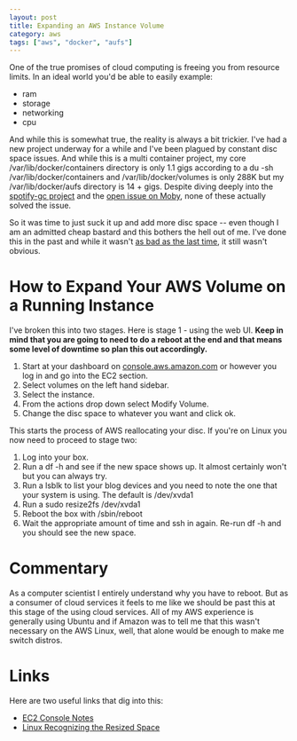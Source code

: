 ```yaml
---
layout: post
title: Expanding an AWS Instance Volume
category: aws
tags: ["aws", "docker", "aufs"]
---
```

One of the true promises of cloud computing is freeing you from resource limits.  In an ideal world you'd be able to easily example: 

* ram
* storage
* networking
* cpu

And while this is somewhat true, the reality is always a bit trickier.  I've had a new project underway for a while and I've been plagued by constant disc space issues.  And while this is a multi container project, my core /var/lib/docker/containers directory is only 1.1 gigs according to a du -sh /var/lib/docker/containers and /var/lib/docker/volumes is only 288K but my /var/lib/docker/aufs directory is 14 + gigs.  Despite diving deeply into the [spotify-gc project](https://github.com/spotify/docker-gc) and the [open issue on Moby](https://github.com/moby/issues/22207), none of these actually solved the issue.

So it was time to just suck it up and add more disc space -- even though I am an admitted cheap bastard and this bothers the hell out of me.  I've done this in the past and while it wasn't [as bad as the last time](http://fuzzyblog.io/blog/aws/2016/11/26/fear-and-loathing-in-awsville-or-adventures-in-partition-resizing.html), it still wasn't obvious.

# How to Expand Your AWS Volume on a Running Instance

I've broken this into two stages.  Here is stage 1 - using the web UI.  **Keep in mind that you are going to need to do a reboot at the end and that means some level of downtime so plan this out accordingly.**

1.  Start at your dashboard on [console.aws.amazon.com](http://console.aws.amazon.com) or however you log in and go into the EC2 section.
2.  Select volumes on the left hand sidebar.
3.  Select the instance.
4.  From the actions drop down select Modify Volume.
5.  Change the disc space to whatever you want and click ok.

This starts the process of AWS reallocating your disc.  If you're on Linux you now need to proceed to stage two:

1.  Log into your box.
2.  Run a df -h and see if the new space shows up.  It almost certainly won't but you can always try.
3.  Run a lsblk to list your blog devices and you need to note the one that your system is using.  The default is /dev/xvda1
4.  Run a sudo resize2fs /dev/xvda1
5.  Reboot the box with /sbin/reboot
6.  Wait the appropriate amount of time and ssh in again.  Re-run df -h and you should see the new space.

# Commentary

As a computer scientist I entirely understand why you have to reboot.  But as a consumer of cloud services it feels to me like we should be past this at this stage of the using cloud services.  All of my AWS experience is generally using Ubuntu and if Amazon was to tell me that this wasn't necessary on the AWS Linux, well, that alone would be enough to make me switch distros.

# Links

Here are two useful links that dig into this:

* [EC2 Console Notes](http://docs.aws.amazon.com/AWSEC2/latest/UserGuide/ebs-expand-volume.html?icmpid=docs_ec2_console)
* [Linux Recognizing the Resized Space](http://docs.aws.amazon.com/AWSEC2/latest/UserGuide/ebs-expand-volume.html#recognize-expanded-volume-linux)

